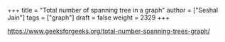 +++
title = "Total number of spanning tree in a graph"
author = ["Seshal Jain"]
tags = ["graph"]
draft = false
weight = 2329
+++

<https://www.geeksforgeeks.org/total-number-spanning-trees-graph/>
